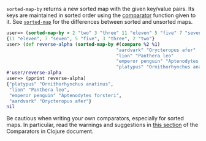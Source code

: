 `sorted-map-by` returns a new sorted map with the given key/value
pairs.  Its keys are maintained in sorted order using the
[comparator][ComparatorsInClojure] function given to it.  See
[`sorted-map`][doc-sorted-map] for the differences between sorted and
unsorted maps.

[ComparatorsInClojure]: https://github.com/jafingerhut/thalia/blob/master/doc/other-topics/comparators.md
[doc-sorted-map]: https://github.com/jafingerhut/thalia/blob/master/doc/project-docs/clojure.core-1.5.1/clojure.core/sorted-map.md

```clojure
user=> (sorted-map-by > 2 "two" 3 "three" 11 "eleven" 5 "five" 7 "seven")
{11 "eleven", 7 "seven", 5 "five", 3 "three", 2 "two"}
user> (def reverse-alpha (sorted-map-by #(compare %2 %1)
                                        "aardvark" "Orycteropus afer"
                                        "lion" "Panthera leo"
                                        "emperor penguin" "Aptenodytes forsteri"
                                        "platypus" "Ornithorhynchus anatinus"))
#'user/reverse-alpha
user=> (pprint reverse-alpha)
{"platypus" "Ornithorhynchus anatinus",
 "lion" "Panthera leo",
 "emperor penguin" "Aptenodytes forsteri",
 "aardvark" "Orycteropus afer"}
nil
```

Be cautious when writing your own comparators, especially for sorted
maps.  In particular, read the warnings and suggestions in [this
section][ComparatorsInClojureSortedSets] of the Comparators in Clojure
document.

[ComparatorsInClojureSortedSets]: https://github.com/jafingerhut/thalia/blob/master/doc/other-topics/comparators.md#comparators-for-sorted-sets-and-maps-are-easy-to-get-wrong
